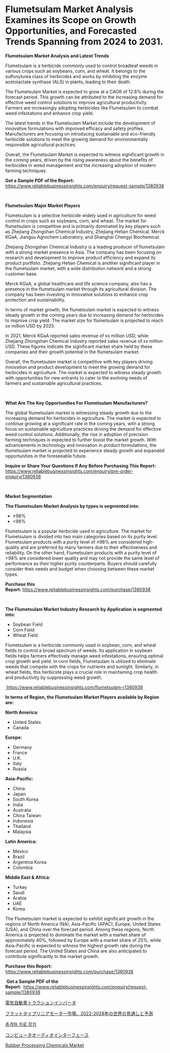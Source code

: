 <p><h1>Flumetsulam Market Analysis Examines its Scope on Growth Opportunities, and Forecasted Trends Spanning from 2024 to 2031.</h1></p><p><strong>Flumetsulam Market Analysis and Latest Trends</strong></p>
<p><p>Flumetsulam is a herbicide commonly used to control broadleaf weeds in various crops such as soybeans, corn, and wheat. It belongs to the sulfonylurea class of herbicides and works by inhibiting the enzyme acetolactate synthase (ALS) in plants, leading to their death.</p><p>The Flumetsulam Market is expected to grow at a CAGR of 12.8% during the forecast period. This growth can be attributed to the increasing demand for effective weed control solutions to improve agricultural productivity. Farmers are increasingly adopting herbicides like Flumetsulam to combat weed infestations and enhance crop yield.</p><p>The latest trends in the Flumetsulam Market include the development of innovative formulations with improved efficacy and safety profiles. Manufacturers are focusing on introducing sustainable and eco-friendly herbicide solutions to meet the growing demand for environmentally responsible agricultural practices.</p><p>Overall, the Flumetsulam Market is expected to witness significant growth in the coming years, driven by the rising awareness about the benefits of herbicides in weed management and the increasing adoption of modern farming techniques.</p></p>
<p><strong>Get a Sample PDF of the Report:&nbsp;</strong> <a href="https://www.reliablebusinessinsights.com/enquiry/request-sample/1380938">https://www.reliablebusinessinsights.com/enquiry/request-sample/1380938</a></p>
<p>&nbsp;</p>
<p><strong>Flumetsulam Major Market Players</strong></p>
<p><p>Flumetsulam is a selective herbicide widely used in agriculture for weed control in crops such as soybeans, corn, and wheat. The market for flumetsulam is competitive and is primarily dominated by key players such as Zhejiang Zhongshan Chemical Industry, Zhejiang Hetian Chemical, Merck KGaA, Jiangsu Agrochem Laboratory, and Shanghai Chengyi Biochemical.</p><p>Zhejiang Zhongshan Chemical Industry is a leading producer of flumetsulam with a strong market presence in Asia. The company has been focusing on research and development to improve product efficiency and expand its product portfolio. Zhejiang Hetian Chemical is another significant player in the flumetsulam market, with a wide distribution network and a strong customer base.</p><p>Merck KGaA, a global healthcare and life science company, also has a presence in the flumetsulam market through its agricultural division. The company has been investing in innovative solutions to enhance crop protection and sustainability.</p><p>In terms of market growth, the flumetsulam market is expected to witness steady growth in the coming years due to increasing demand for herbicides to improve crop yield. The market size for flumetsulam is projected to reach xx million USD by 2025.</p><p>In 2021, Merck KGaA reported sales revenue of xx million USD, while Zhejiang Zhongshan Chemical Industry reported sales revenue of xx million USD. These figures indicate the significant market share held by these companies and their growth potential in the flumetsulam market.</p><p>Overall, the flumetsulam market is competitive with key players driving innovation and product development to meet the growing demand for herbicides in agriculture. The market is expected to witness steady growth with opportunities for new entrants to cater to the evolving needs of farmers and sustainable agricultural practices.</p></p>
<p>&nbsp;</p>
<p><strong>What Are The Key Opportunities For Flumetsulam Manufacturers?</strong></p>
<p><p>The global flumetsulam market is witnessing steady growth due to the increasing demand for herbicides in agriculture. The market is expected to continue growing at a significant rate in the coming years, with a strong focus on sustainable agriculture practices driving the demand for effective weed control solutions. Additionally, the rise in adoption of precision farming techniques is expected to further boost the market growth. With advancements in technology and innovation in product formulations, the flumetsulam market is projected to experience steady growth and expanded opportunities in the foreseeable future.</p></p>
<p><strong>Inquire or Share Your Questions If Any Before Purchasing This Report:</strong> <a href="https://www.reliablebusinessinsights.com/enquiry/pre-order-enquiry/1380938">https://www.reliablebusinessinsights.com/enquiry/pre-order-enquiry/1380938</a></p>
<p>&nbsp;</p>
<p><strong>Market Segmentation</strong></p>
<p><strong>The Flumetsulam Market Analysis by types is segmented into:</strong></p>
<p><ul><li>≥98%</li><li><98%</li></ul></p>
<p><p>Flumetsulam is a popular herbicide used in agriculture. The market for Flumetsulam is divided into two main categories based on its purity level. Flumetsulam products with a purity level of ≥98% are considered high-quality and are preferred by many farmers due to their effectiveness and reliability. On the other hand, Flumetsulam products with a purity level of <98% are considered lower quality and may not provide the same level of performance as their higher purity counterparts. Buyers should carefully consider their needs and budget when choosing between these market types.</p></p>
<p><strong>Purchase this Report:&nbsp;</strong><a href="https://www.reliablebusinessinsights.com/purchase/1380938">https://www.reliablebusinessinsights.com/purchase/1380938</a></p>
<p>&nbsp;</p>
<p><strong>The Flumetsulam Market Industry Research by Application is segmented into:</strong></p>
<p><ul><li>Soybean Field</li><li>Corn Field</li><li>Wheat Field</li></ul></p>
<p><p>Flumetsulam is a herbicide commonly used in soybean, corn, and wheat fields to control a broad spectrum of weeds. Its application in soybean fields helps farmers effectively manage weed infestations, ensuring optimal crop growth and yield. In corn fields, Flumetsulam is utilized to eliminate weeds that compete with the crops for nutrients and sunlight. Similarly, in wheat fields, this herbicide plays a crucial role in maintaining crop health and productivity by suppressing weed growth.</p></p>
<p><a href="https://www.reliablebusinessinsights.com/flumetsulam-r1380938">&nbsp;https://www.reliablebusinessinsights.com/flumetsulam-r1380938</a></p>
<p><strong>In terms of Region, the Flumetsulam Market Players available by Region are:</strong></p>
<p>
    <p> <strong> North America: </strong>
        <ul>
            <li>United States</li>
            <li>Canada</li>
        </ul>
        </p> 
    <p> <strong> Europe: </strong>
        <ul>
            <li>Germany</li>
            <li>France</li>
            <li>U.K.</li>
            <li>Italy</li>
            <li>Russia</li>
        </ul>
        </p> 
    <p> <strong> Asia-Pacific: </strong>
        <ul>
            <li>China</li>
            <li>Japan</li>
            <li>South Korea</li>
            <li>India</li>
            <li>Australia</li>
            <li>China Taiwan</li>
            <li>Indonesia</li>
            <li>Thailand</li>
            <li>Malaysia</li>
        </ul>
        </p> 
    <p> <strong> Latin America: </strong>
        <ul>
            <li>Mexico</li>
            <li>Brazil</li>
            <li>Argentina Korea</li>
            <li>Colombia</li>
        </ul>
        </p> 
    <p> <strong> Middle East & Africa: </strong>
        <ul>
            <li>Turkey</li>
            <li>Saudi</li>
            <li>Arabia</li>
            <li>UAE</li>
            <li>Korea</li>
        </ul>
    </p>
    </p>
<p><p>The Flumetsulam market is expected to exhibit significant growth in the regions of North America (NA), Asia-Pacific (APAC), Europe, United States (USA), and China over the forecast period. Among these regions, North America is projected to dominate the market with a market share of approximately 40%, followed by Europe with a market share of 25%, while Asia-Pacific is expected to witness the highest growth rate during the forecast period. The United States and China are also anticipated to contribute significantly to the market growth.</p></p>
<p><strong>Purchase this Report: </strong><a href="https://www.reliablebusinessinsights.com/purchase/1380938">https://www.reliablebusinessinsights.com/purchase/1380938</a></p>
<p>&nbsp;<strong>Get a Sample PDF of the Report:&nbsp;&nbsp;</strong><a href="https://www.reliablebusinessinsights.com/enquiry/request-sample/1380938">https://www.reliablebusinessinsights.com/enquiry/request-sample/1380938</a></p>
<p><strong></strong></p>
<p><p><a href="https://medium.com/@arimuller2009/%E9%9B%BB%E5%8B%95%E8%BB%8A%E4%B8%A1%E7%94%A8%E3%83%88%E3%83%A9%E3%82%AF%E3%82%B7%E3%83%A7%E3%83%B3%E3%82%A4%E3%83%B3%E3%83%90%E3%83%BC%E3%82%BF%E3%83%BC%E7%94%A3%E6%A5%AD%E5%88%86%E6%9E%90%E3%83%AC%E3%83%9D%E3%83%BC%E3%83%88-%E3%81%9D%E3%81%AE%E5%B8%82%E5%A0%B4%E8%A6%8F%E6%A8%A1-%E3%82%B7%E3%82%A7%E3%82%A2-%E5%BF%9C%E7%94%A8-%E5%9C%B0%E5%9F%9F-%E7%AB%B6%E4%BA%89%E6%88%A6%E7%95%A5%E3%81%AE%E3%83%88%E3%83%AC%E3%83%B3%E3%83%89-2024%E5%B9%B4-2031%E5%B9%B4-36d993a90570">電気自動車トラクションインバータ</a></p><p><a href="https://github.com/RandallRunte2023/Market-Research-Report-List-1/blob/main/3228040130439.md">フラットタイプリニアモーター市場、2022-2028年の世界の見通しと予測</a></p><p><a href="https://medium.com/@cheddar67856/%EC%84%B8%EA%B3%84-%EC%87%BC%ED%81%AC%EC%9B%A8%EC%9D%B4%EB%B8%8C-%EC%9A%94%EB%B2%95-%EC%9E%A5%EC%B9%98-%EC%82%B0%EC%97%85-%EC%9C%A0%ED%98%95-%EC%9D%91%EC%9A%A9-%ED%94%84%EB%A1%9C%EA%B7%B8%EB%9E%A8-%EC%8B%9C%EC%9E%A5-%EC%B0%B8%EA%B0%80%EC%9E%90-%EC%A7%80%EC%97%AD-%EC%84%B1%EC%9E%A5-%EB%B6%84%EC%84%9D-%EB%B0%8F-%EB%AF%B8%EB%9E%98-%EC%8B%9C%EB%82%98%EB%A6%AC%EC%98%A4-2024-2031-cad8b222b494">충격파 치료 장치</a></p><p><a href="https://medium.com/@reyeshowell655/%E3%82%B3%E3%83%B3%E3%83%94%E3%83%A5%E3%83%BC%E3%82%BF%E3%83%BC%E3%82%AA%E3%83%BC%E3%83%87%E3%82%A3%E3%82%AA%E3%82%A4%E3%83%B3%E3%82%BF%E3%83%BC%E3%83%95%E3%82%A7%E3%83%BC%E3%82%B9%E7%94%A3%E6%A5%AD%E5%88%86%E6%9E%90%E3%83%AC%E3%83%9D%E3%83%BC%E3%83%88-%E3%82%A2%E3%83%97%E3%83%AA%E3%82%B1%E3%83%BC%E3%82%B7%E3%83%A7%E3%83%B3-%E5%9C%B0%E5%9F%9F-%E7%AB%B6%E4%BA%89%E6%88%A6%E7%95%A5%E3%81%AB%E3%82%88%E3%82%8B%E5%B8%82%E5%A0%B4%E8%A6%8F%E6%A8%A1-%E3%82%B7%E3%82%A7%E3%82%A2-%E3%83%88%E3%83%AC%E3%83%B3%E3%83%89-2024%E5%B9%B4-2031%E5%B9%B4-3bb57fcd0508">コンピュータオーディオインターフェース</a></p><p><a href="https://github.com/Airanohannonzb68e5pb53oc1/Market-Research-Report-List-3/blob/main/rubber-processing-chemicals-market.md">Rubber Processing Chemicals Market</a></p></p>